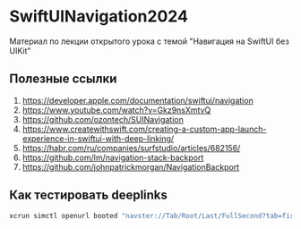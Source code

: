 # SwiftUINavigation2024

Материал по лекции открытого урока с темой "Навигация на SwiftUI без UIKit"

## Полезные ссылки

1. https://developer.apple.com/documentation/swiftui/navigation
2. https://www.youtube.com/watch?v=Gkz9nsXmtvQ
3. https://github.com/ozontech/SUINavigation
4. https://www.createwithswift.com/creating-a-custom-app-launch-experience-in-swiftui-with-deep-linking/
5. https://habr.com/ru/companies/surfstudio/articles/682156/
6. https://github.com/lm/navigation-stack-backport
7. https://github.com/johnpatrickmorgan/NavigationBackport

## Как тестировать deeplinks

``` bash
xcrun simctl openurl booted "navster://Tab/Root/Last/FullSecond?tab=first&Root=second&st=33"

```